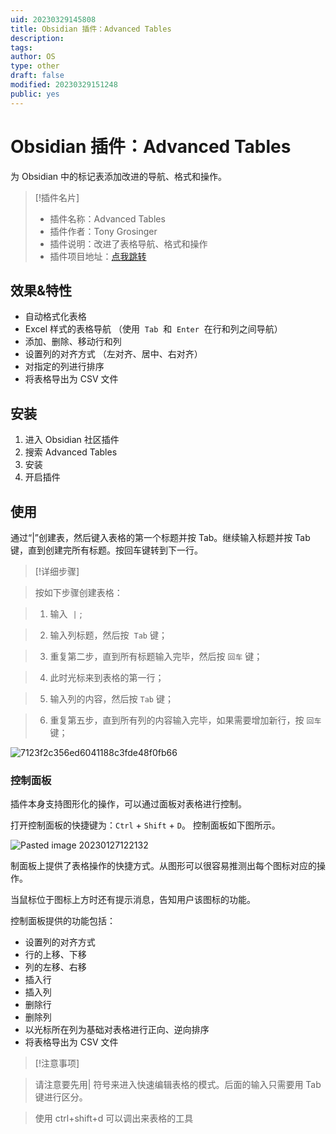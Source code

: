 ```yaml
---
uid: 20230329145808
title: Obsidian 插件：Advanced Tables
description:
tags:
author: OS
type: other
draft: false
modified: 20230329151248
public: yes
---
```


# Obsidian 插件：Advanced Tables

为 Obsidian 中的标记表添加改进的导航、格式和操作。

> [!插件名片]
>
> -   插件名称：Advanced Tables
> -   插件作者：Tony Grosinger
> -   插件说明：改进了表格导航、格式和操作
> -   插件项目地址：[点我跳转](https://github.com/tgrosinger/advanced-tables-obsidian)

## 效果&特性

-   自动格式化表格
-   Excel 样式的表格导航 （使用  `Tab`  和  `Enter`  在行和列之间导航）
-   添加、删除、移动行和列
-   设置列的对齐方式 （左对齐、居中、右对齐）
-   对指定的列进行排序
-   将表格导出为 CSV 文件

## 安装

1. 进入 Obsidian 社区插件
2. 搜索 Advanced Tables
3. 安装
4. 开启插件

## 使用

通过“|”创建表，然后键入表格的第一个标题并按 Tab。继续输入标题并按 Tab 键，直到创建完所有标题。按回车键转到下一行。

> [!详细步骤]

> 按如下步骤创建表格：

> 1.  输入  `|` ;

> 2.  输入列标题，然后按  `Tab` 键；

> 3.  重复第二步，直到所有标题输入完毕，然后按 `回车` 键；

> 4.  此时光标来到表格的第一行；

> 5.  输入列的内容，然后按 `Tab` 键；

> 6.  重复第五步，直到所有列的内容输入完毕，如果需要增加新行，按 `回车` 键；

![7123f2c356ed6041188c3fde48f0fb66](https://s1.vika.cn/space/2023/03/15/141f60b6d5c54b97929337e571d36705)

### 控制面板

插件本身支持图形化的操作，可以通过面板对表格进行控制。

打开控制面板的快捷键为：`Ctrl` + `Shift` + `D`。 控制面板如下图所示。

![Pasted image 20230127122132](https://s1.vika.cn/space/2023/03/15/beabcbd8403a433590a9dd98baf9f4a9)

制面板上提供了表格操作的快捷方式。从图形可以很容易推测出每个图标对应的操作。

当鼠标位于图标上方时还有提示消息，告知用户该图标的功能。

控制面板提供的功能包括：

-   设置列的对齐方式
-   行的上移、下移
-   列的左移、右移
-   插入行
-   插入列
-   删除行
-   删除列
-   以光标所在列为基础对表格进行正向、逆向排序
-   将表格导出为 CSV 文件

> [!注意事项]

> 请注意要先用| 符号来进入快速编辑表格的模式。后面的输入只需要用 Tab 键进行区分。

> 使用 ctrl+shift+d 可以调出来表格的工具
